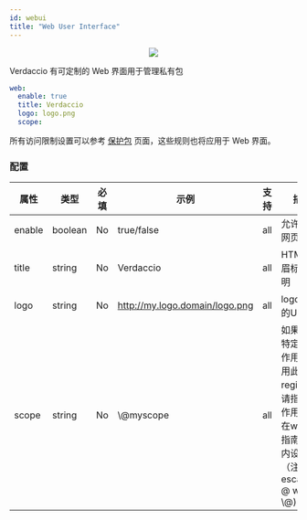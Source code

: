```yaml
---
id: webui
title: "Web User Interface"
---
```



<p align="center"><img src="https://github.com/verdaccio/verdaccio/blob/master/assets/gif/verdaccio_big_30.gif?raw=true"></p>

Verdaccio 有可定制的 Web 界面用于管理私有包

```yaml
web:
  enable: true
  title: Verdaccio
  logo: logo.png
  scope:
```

所有访问限制设置可以参考 [保护包](protect-your-dependencies.md) 页面，这些规则也将应用于 Web 界面。

### 配置

| 属性     | 类型      | 必填 | 示例                             | 支持  | 描述                                                                    |
| ------ | ------- | -- | ------------------------------ | --- | --------------------------------------------------------------------- |
| enable | boolean | No | true/false                     | all | 允许显示网页界面                                                              |
| title  | string  | No | Verdaccio                      | all | HTML 页眉标题说明                                                           |
| logo   | string  | No | http://my.logo.domain/logo.png | all | logo 位于的URI                                                           |
| scope  | string  | No | \\@myscope                   | all | 如果要为特定模块作用域使用此registry，请指定该作用域，在webui指南页眉内设置它（注释：escape @ with \\@) |